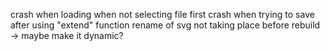 crash when loading when not selecting file first
crash when trying to save after using "extend" function
rename of svg not taking place before rebuild -> maybe make it dynamic?